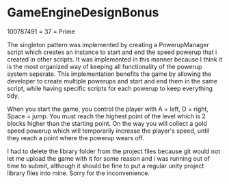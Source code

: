 # GameEngineDesignBonus
100787491 = 37 = Prime

The singleton pattern was implemented by creating a PowerupManager script which creates an instance to start and end the speed powerup that i created in other scripts. It was implemented in this manner because I think it is the most organized way of keeping all functionality of the powerup system seperate. This implementation benefits the game by allowing the developer to create multiple powerups and start and end them in the same script, while having specific scripts for each powerup to keep everything tidy.

When you start the game, you control the player with A = left, D = right, Space = jump. You must reach the highest point of the level which is 2 blocks higher than the starting point. On the way you will collect a gold speed powerup which will temporarily increase the player's speed, until they reach a point where the powerup wears off.

I had to delete the library folder from the project files because git would not let me upload the game with it for some reason and i was running out of time to submit, although it should be fine to put a regular unity project library files into mine. Sorry for the inconvenience.
